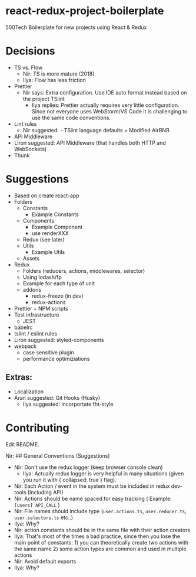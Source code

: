 # react-redux-project-boilerplate
500Tech Boilerplate for new projects using React &amp; Redux

# Decisions
- TS vs. Flow
  - Nir: TS is more mature (2018) 
  - Ilya: Flow has less friction
- Prettier
  - Nir says: Extra configuration. Use IDE auto format instead based on the project TSlint
    - Ilya replies: Prettier actually requires very little configuration. Since not everyone uses WebStorm/VS Code it is challenging to use the same code conventions.
- Lint rules
  - Nir suggested: - TSlint language defaults + Modified AirBNB
- API Middleware
- Liron suggested: API Middleware (that handles both HTTP and WebSockets)
- Thunk

# Suggestions
- Based on create react-app
- Folders
  - Constants
    - Example Constants
  - Components
    - Example Component
    - use renderXXX
  - Redux (see later)
  - Utils
    - Example Utils
  - Assets
- Redux
  - Folders (reducers, actions, middlewares, selector)
  - Using lodash/fp
  - Example for each type of unit
  - addons
    - redux-freeze (in dev)
    - redux-actions
- Prettier + NPM scripts
- Test infrastructure
  - JEST
- babelrc
- tslint / eslint rules
- Liron suggested: styled-components
- webpack
  - case sensitive plugin
  - performance optimiziations
  
## Extras:
- Localization
- Aran suggested: Git Hooks (Husky)
  - Ilya suggested: incorportate fht-style

# Contributing
Edit README.

Nir: ## General Conventions (Suggestions)
  - Nir: Don't use the redux logger (keep browser console clean)
    - Ilya: Actually redux logger is very helpful in many situations (given you run it with { collapsed: true } flag).
  - Nir: Each Action / event in the system must be included in redux dev-tools (Including API)
 - Nir: Actions should be name spaced for easy tracking ( Example: `[users] API_CALL` )
 - Nir: File names should include type (`user.actions.ts`, `user.reducer.ts`, `user.selectors.ts` etc..)
  - Ilya: Why?
 - Nir: action constants should be in the same file with their action creators
  - Ilya: That's most of the times a bad practice, since then you lose the main point of constants: 1) you can theoretically create two actions with the same name 2) some action types are common and used in multiple actions
 - Nir: Avoid default exports
  - Ilya: Why?